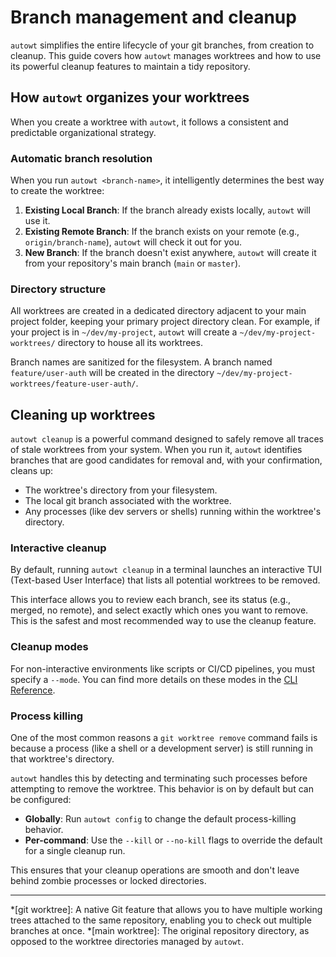# Branch management and cleanup

`autowt` simplifies the entire lifecycle of your git branches, from creation to cleanup. This guide covers how `autowt` manages worktrees and how to use its powerful cleanup features to maintain a tidy repository.

## How `autowt` organizes your worktrees

When you create a worktree with `autowt`, it follows a consistent and predictable organizational strategy.

### Automatic branch resolution

When you run `autowt <branch-name>`, it intelligently determines the best way to create the worktree:

1.  **Existing Local Branch**: If the branch already exists locally, `autowt` will use it.
2.  **Existing Remote Branch**: If the branch exists on your remote (e.g., `origin/branch-name`), `autowt` will check it out for you.
3.  **New Branch**: If the branch doesn't exist anywhere, `autowt` will create it from your repository's main branch (`main` or `master`).

### Directory structure

All worktrees are created in a dedicated directory adjacent to your main project folder, keeping your primary project directory clean. For example, if your project is in `~/dev/my-project`, `autowt` will create a `~/dev/my-project-worktrees/` directory to house all its worktrees.

Branch names are sanitized for the filesystem. A branch named `feature/user-auth` will be created in the directory `~/dev/my-project-worktrees/feature-user-auth/`.

## Cleaning up worktrees

`autowt cleanup` is a powerful command designed to safely remove all traces of stale worktrees from your system. When you run it, `autowt` identifies branches that are good candidates for removal and, with your confirmation, cleans up:

*   The worktree's directory from your filesystem.
*   The local git branch associated with the worktree.
*   Any processes (like dev servers or shells) running within the worktree's directory.

### Interactive cleanup

By default, running `autowt cleanup` in a terminal launches an interactive TUI (Text-based User Interface) that lists all potential worktrees to be removed.

This interface allows you to review each branch, see its status (e.g., merged, no remote), and select exactly which ones you want to remove. This is the safest and most recommended way to use the cleanup feature.

### Cleanup modes

For non-interactive environments like scripts or CI/CD pipelines, you must specify a `--mode`. You can find more details on these modes in the [CLI Reference](clireference.md).

### Process killing

One of the most common reasons a `git worktree remove` command fails is because a process (like a shell or a development server) is still running in that worktree's directory.

`autowt` handles this by detecting and terminating such processes before attempting to remove the worktree. This behavior is on by default but can be configured:

*   **Globally**: Run `autowt config` to change the default process-killing behavior.
*   **Per-command**: Use the `--kill` or `--no-kill` flags to override the default for a single cleanup run.

This ensures that your cleanup operations are smooth and don't leave behind zombie processes or locked directories.

---
*[git worktree]: A native Git feature that allows you to have multiple working trees attached to the same repository, enabling you to check out multiple branches at once.
*[main worktree]: The original repository directory, as opposed to the worktree directories managed by `autowt`.
